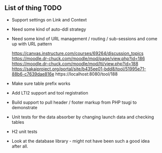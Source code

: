 List of thing TODO
------------------

* Support settings on Link and Context

* Need some kind of auto-ddl strategy

* Need some kind of URL management / routing / sub-sessions and come up with URL pattern

    https://canvas.instructure.com/courses/69264/discussion_topics
    https://moodle.dr-chuck.com/moodle/mod/page/view.php?id=186
    https://moodle.dr-chuck.com/moodle/mod/lti/view.php?id=188
    https://sakaiproject.org/portal/site/b435ee01-bdd8/tool/51995e71-88b6-c7639dae816e
    https://localhost:8080/tool/188

* Make sure table prefix works

* Add LTI2 support and tool registration

* Build support to pull header / footer markup from PHP tsugi to demonstrate

* Unit tests for the data absorber by changing launch data and checking tables 

* H2 unit tests

* Look at the database library - might not have been such a good idea after all.

